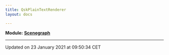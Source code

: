 ```yaml
---
title: QskPlainTextRenderer
layout: docs

---
```



**Module:** **[Scenegraph](/docs/modules/group___scenegraph/)**



-------------------------------

Updated on 23 January 2021 at 09:50:34 CET